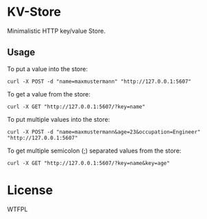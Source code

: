 # KV-Store

Minimalistic HTTP key/value Store.

## Usage

To put a value into the store:

    curl -X POST -d "name=maxmustermann" "http://127.0.0.1:5607"

To get a value from the store:

    curl -X GET "http://127.0.0.1:5607/?key=name"

To put multiple values into the store:

    curl -X POST -d "name=maxmustermann&age=23&occupation=Engineer" "http://127.0.0.1:5607"

To get multiple semicolon (;) separated values from the store:

    curl -X GET "http://127.0.0.1:5607/?key=name&key=age"

# License

WTFPL